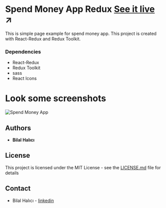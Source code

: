 # Spend Money App Redux [See it live](https://spend-money-app-redux.vercel.app/) ↗

This is simple page example for spend money app. This project is created with React-Redux and Redux Toolkit.

### Dependencies

- React-Redux
- Redux Toolkit
- sass
- React Icons

# Look some screenshots

![Spend Money App](https://user-images.githubusercontent.com/77120913/206044808-af6630c1-38d5-4dcf-a042-f136c861b591.png)

## Authors

- **Bilal Halıcı**

## License

This project is licensed under the MIT License - see the [LICENSE.md](./LICENSE) file for details

## Contact

- Bilal Halıcı - [linkedin](https://www.linkedin.com/in/bilal-halici/)
